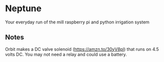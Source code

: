 # Neptune
Your everyday run of the mill raspberry pi and python irrigation system



## Notes

Orbit makes a DC valve solenoid (https://amzn.to/30yV8pl) that runs on 4.5 volts DC. You may not need a relay and could use a battery.